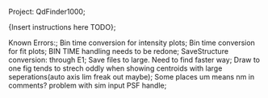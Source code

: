 Project: QdFinder1000;

{Insert instructions here TODO};

Known Errors:;
Bin time conversion for intensity plots;
Bin time conversion for fit plots;
BIN TIME handling needs to be redone;
SaveStructure conversion: through E1;
Save files to large. Need to find faster way;
Draw to one fig tends to strech oddly when showing centroids with large seperations(auto axis lim freak out maybe);
Some places um means nm in comments? problem with sim input PSF handle;
